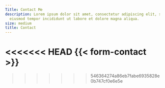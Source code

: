 ```yaml
---
Title: Contact Me
description: Lorem ipsum dolor sit amet, consectetur adipiscing elit, sed do
  eiusmod tempor incididunt ut labore et dolore magna aliqua.
size: medium
title: Contact
---
```

<!-- Coming soon! -->

<<<<<<< HEAD
{{< form-contact >}}
=======
<!-- {{< form-contact >}} -->
>>>>>>> 546364274a86eb7fabe6935828e0b747cf0e6e5e
